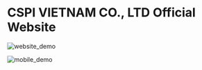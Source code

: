 # CSPI VIETNAM CO., LTD Official Website

![website_demo](./demo/website_demo.gif)

![mobile_demo](./demo/mobile_demo.gif)
